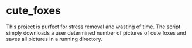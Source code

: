 # cute_foxes
This project is purfect for stress removal and wasting of time. 
The script simply downloads a user determined number of pictures of cute foxes and saves all pictures in a running directory.

